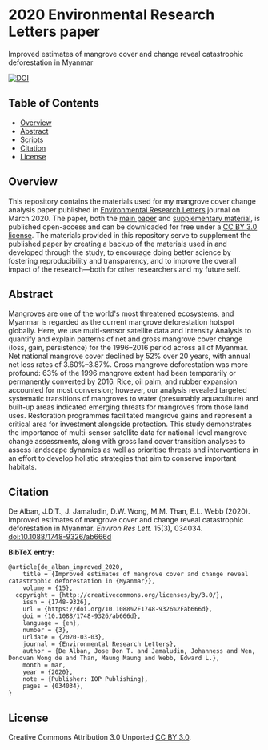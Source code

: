 # 2020 Environmental Research Letters paper
Improved estimates of mangrove cover and change reveal catastrophic deforestation in Myanmar

[![DOI](https://img.shields.io/badge/DOI-10.1088%2F1748--9326%2Fab666d-blue.svg)](https://doi.org/10.1088/1748-9326/ab666d)


## Table of Contents
- [Overview](#overview)
- [Abstract](#abstract)
- [Scripts](#scripts)
- [Citation](#citation)
- [License](#license)


<a name="overview"></a>
## Overview
This repository contains the materials used for my mangrove cover change analysis paper published in [Environmental Research Letters](https://iopscience.iop.org/journal/1748-9326) journal on March 2020. The paper, both the [main paper](https://iopscience.iop.org/article/10.1088/1748-9326/ab666d) and [supplementary material](https://iopscience.iop.org/1748-9326/15/3/034034/media/ERL_15_3_034034_suppdata.pdf), is published open-access and can be downloaded for free under a [CC BY 3.0 license](#license). The materials provided in this repository serve to supplement the published paper by creating a backup of the materials used in and developed through the study, to encourage doing better science by fostering reproducibility and transparency, and to improve the overall impact of the research—both for other researchers and my future self.

<a name="abstract"></a>
## Abstract
Mangroves are one of the world's most threatened ecosystems, and Myanmar is regarded as the current mangrove deforestation hotspot globally. Here, we use multi-sensor satellite data and Intensity Analysis to quantify and explain patterns of net and gross mangrove cover change (loss, gain, persistence) for the 1996–2016 period across all of Myanmar. Net national mangrove cover declined by 52% over 20 years, with annual net loss rates of 3.60%–3.87%. Gross mangrove deforestation was more profound: 63% of the 1996 mangrove extent had been temporarily or permanently converted by 2016. Rice, oil palm, and rubber expansion accounted for most conversion; however, our analysis revealed targeted systematic transitions of mangroves to water (presumably aquaculture) and built-up areas indicated emerging threats for mangroves from those land uses. Restoration programmes facilitated mangrove gains and represent a critical area for investment alongside protection. This study demonstrates the importance of multi-sensor satellite data for national-level mangrove change assessments, along with gross land cover transition analyses to assess landscape dynamics as well as prioritise threats and interventions in an effort to develop holistic strategies that aim to conserve important habitats.

<a name="citation"></a>
## Citation
De Alban, J.D.T., J. Jamaludin, D.W. Wong, M.M. Than, E.L. Webb (2020). Improved estimates of mangrove cover and change reveal catastrophic deforestation in Myanmar. *Environ Res Lett.* 15(3), 034034. [doi:10.1088/1748-9326/ab666d](https://doi.org/10.1088/1748-9326/ab666d)

**BibTeX entry:**
```
@article{de_alban_improved_2020,
	title = {Improved estimates of mangrove cover and change reveal catastrophic deforestation in {Myanmar}},
	volume = {15},
  copyright = {http://creativecommons.org/licenses/by/3.0/},
	issn = {1748-9326},
	url = {https://doi.org/10.1088%2F1748-9326%2Fab666d},
	doi = {10.1088/1748-9326/ab666d},
	language = {en},
	number = {3},
	urldate = {2020-03-03},
	journal = {Environmental Research Letters},
	author = {De Alban, Jose Don T. and Jamaludin, Johanness and Wen, Donovan Wong de and Than, Maung Maung and Webb, Edward L.},
	month = mar,
	year = {2020},
	note = {Publisher: IOP Publishing},
	pages = {034034},
}
```

<a name="license"></a>
## License
Creative Commons Attribution 3.0 Unported [CC BY 3.0](https://creativecommons.org/licenses/by/3.0/).
